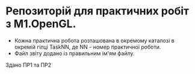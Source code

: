 # Репозиторій для практичних робіт з M1.OpenGL.

- Кожна практична робота розташована в окремому каталозі в окремій гілці TaskNN, де NN - номер практичної роботи.
- Файл звіту додано із правильним ім'ям файлу.

Здано ПР1 та ПР2

